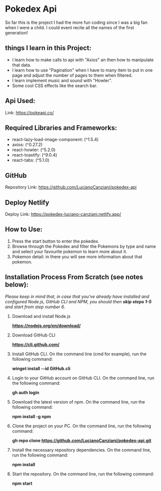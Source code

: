 # Pokedex Api

So far this is the project I had the more fun coding since I was a big fan when I were a child. I could event recite all the names of the first generation!

## things I learn in this Project:

* I learn how to make calls to api with "Axios" an then how to manipulate that data.
* I learn how to use "Pagination" when I have to many item to put in one page and adjust the number of pages to them when filtered.
* I learn implement music and sound with "Howler".
* Some cool CSS effects like the search bar.

## Api Used:

Link: https://pokeapi.co/

## Required Libraries and Frameworks:

* react-lazy-load-image-component: (^1.5.4)
* axios: (^0.27.2)
* react-howler: (^5.2.0)
* react-toastify: (^9.0.4)
* react-tabs: (^5.1.0)

## GitHub 

Repository Link: https://github.com/LucianoCanziani/pokedex-api

## Deploy Netlify

Deploy Link: https://pokedex-luciano-canziani.netlify.app/

## How to Use:
1. Press the start button to enter the pokedex.
2. Browse through the Pokedex and filter the Pokemons by type and name and select your favourite pokemon to learn more about it.
3. Pokemon detail: in there you will see more information about that pokemon.

## Installation Process From Scratch (see notes below):
   *Please keep in mind that, in case that you've already have installed and configured Node.js, GitHub CLI and NPM, you should then **skip steps 1-5** and start from step number 6.*
   
1. Download and install Node.js

   **https://nodejs.org/en/download/**
   
2. Download GitHub CLI

   **https://cli.github.com/**
   
3. Install GitHub CLI. On the command line (cmd for example), run the following command:

   **winget install --id GitHub.cli**
   
4. Login to your GitHub account on GitHub CLI. On the command line, run the following command:

   **gh auth login**

5. Download the latest version of npm. On the command line, run the following command:

   **npm install -g npm**
   
6. Clone the project on your PC. On the command line, run the following command: 
   
   **gh repo clone https://github.com/LucianoCanziani/pokedex-api.git**
   
7. Install the necessary repository dependencies. On the command line, run the following command:

   **npm install**

8. Start the repository. On the command line, run the following command: 
   
   **npm start**
